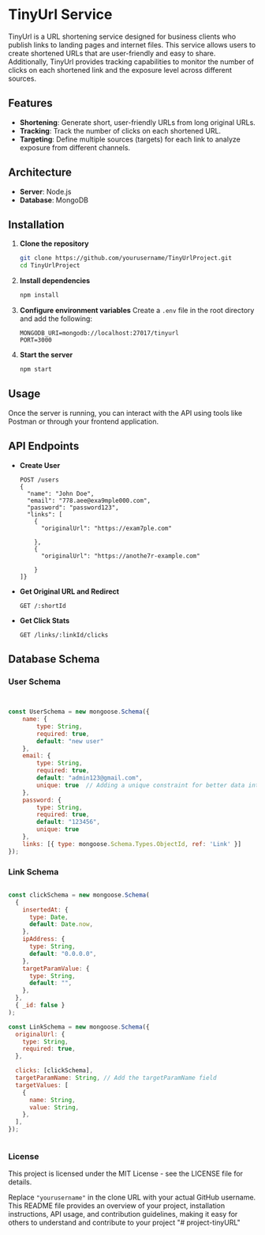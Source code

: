 # TinyUrl Service

TinyUrl is a URL shortening service designed for business clients who publish links to landing pages and internet files. This service allows users to create shortened URLs that are user-friendly and easy to share. Additionally, TinyUrl provides tracking capabilities to monitor the number of clicks on each shortened link and the exposure level across different sources.


## Features

- **Shortening**: Generate short, user-friendly URLs from long original URLs.
- **Tracking**: Track the number of clicks on each shortened URL.
- **Targeting**: Define multiple sources (targets) for each link to analyze exposure from different channels.

## Architecture

- **Server**: Node.js
- **Database**: MongoDB

## Installation

1. **Clone the repository**
    ```bash
    git clone https://github.com/yourusername/TinyUrlProject.git
    cd TinyUrlProject
    ```

2. **Install dependencies**
    ```bash
    npm install
    ```

3. **Configure environment variables**
    Create a `.env` file in the root directory and add the following:
    ```env
    MONGODB_URI=mongodb://localhost:27017/tinyurl
    PORT=3000
    ```

4. **Start the server**
    ```bash
    npm start
    ```

## Usage

Once the server is running, you can interact with the API using tools like Postman or through your frontend application.

## API Endpoints

- **Create User**
    ```
    POST /users
    {
      "name": "John Doe",
      "email": "778.aee@exa9mple000.com",
      "password": "password123",
      "links": [
        {
          "originalUrl": "https://exam7ple.com"
      
        },
        {
          "originalUrl": "https://anothe7r-example.com"
      
        }
    ]}

- **Get Original URL and Redirect**
    ```
    GET /:shortId
    ```

- **Get Click Stats**
    ```
    GET /links/:linkId/clicks
    ```

## Database Schema

### User Schema
```javascript


const UserSchema = new mongoose.Schema({
    name: {
        type: String,
        required: true,
        default: "new user"
    },
    email: {
        type: String,
        required: true,
        default: "admin123@gmail.com",
        unique: true  // Adding a unique constraint for better data integrity
    },
    password: {
        type: String,
        required: true,
        default: "123456",
        unique: true 
    },
    links: [{ type: mongoose.Schema.Types.ObjectId, ref: 'Link' }]
});
```

### Link Schema
```javascript

const clickSchema = new mongoose.Schema(
  {
    insertedAt: {
      type: Date,
      default: Date.now,
    },
    ipAddress: {
      type: String,
      default: "0.0.0.0",
    },
    targetParamValue: {
      type: String,
      default: "",
    },
  },
  { _id: false }
);

const LinkSchema = new mongoose.Schema({
  originalUrl: {
    type: String,
    required: true,
  },

  clicks: [clickSchema],
  targetParamName: String, // Add the targetParamName field
  targetValues: [
    {
      name: String,
      value: String,
    },
  ],
});



```
### License
This project is licensed under the MIT License - see the LICENSE file for details.

Replace `"yourusername"` in the clone URL with your actual GitHub username. This README file provides an overview of your project, installation instructions, API usage, and contribution guidelines, making it easy for others to understand and contribute to your project
"# project-tinyURL" 
